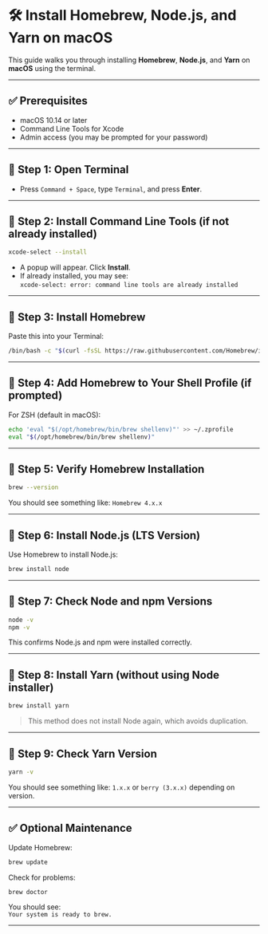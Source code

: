 
# 🛠 Install Homebrew, Node.js, and Yarn on macOS

This guide walks you through installing **Homebrew**, **Node.js**, and **Yarn** on **macOS** using the terminal.

---

## ✅ Prerequisites

- macOS 10.14 or later
- Command Line Tools for Xcode
- Admin access (you may be prompted for your password)

---

## 🔹 Step 1: Open Terminal

- Press `Command + Space`, type `Terminal`, and press **Enter**.

---

## 🔹 Step 2: Install Command Line Tools (if not already installed)

```bash
xcode-select --install
```

- A popup will appear. Click **Install**.
- If already installed, you may see:  
  `xcode-select: error: command line tools are already installed`

---

## 🔹 Step 3: Install Homebrew

Paste this into your Terminal:

```bash
/bin/bash -c "$(curl -fsSL https://raw.githubusercontent.com/Homebrew/install/HEAD/install.sh)"
```

---

## 🔹 Step 4: Add Homebrew to Your Shell Profile (if prompted)

For ZSH (default in macOS):

```bash
echo 'eval "$(/opt/homebrew/bin/brew shellenv)"' >> ~/.zprofile
eval "$(/opt/homebrew/bin/brew shellenv)"
```

---

## 🔹 Step 5: Verify Homebrew Installation

```bash
brew --version
```

You should see something like: `Homebrew 4.x.x`

---

## 🔹 Step 6: Install Node.js (LTS Version)

Use Homebrew to install Node.js:

```bash
brew install node
```

---

## 🔹 Step 7: Check Node and npm Versions

```bash
node -v
npm -v
```

This confirms Node.js and npm were installed correctly.

---

## 🔹 Step 8: Install Yarn (without using Node installer)

```bash
brew install yarn
```

> This method does not install Node again, which avoids duplication.

---

## 🔹 Step 9: Check Yarn Version

```bash
yarn -v
```

You should see something like: `1.x.x` or `berry (3.x.x)` depending on version.

---

## ✅ Optional Maintenance

Update Homebrew:

```bash
brew update
```

Check for problems:

```bash
brew doctor
```

You should see:  
`Your system is ready to brew.`

---
